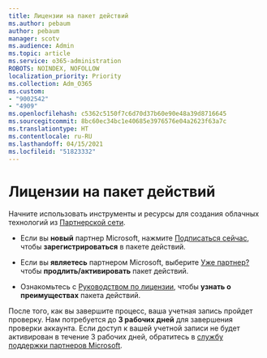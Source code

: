 ```yaml
---
title: Лицензии на пакет действий
ms.author: pebaum
author: pebaum
manager: scotv
ms.audience: Admin
ms.topic: article
ms.service: o365-administration
ROBOTS: NOINDEX, NOFOLLOW
localization_priority: Priority
ms.collection: Adm_O365
ms.custom:
- "9002542"
- "4909"
ms.openlocfilehash: c5362c5150f7c6d70d37b60e90e48a39d8716645
ms.sourcegitcommit: 8bc60ec34bc1e40685e3976576e04a2623f63a7c
ms.translationtype: HT
ms.contentlocale: ru-RU
ms.lasthandoff: 04/15/2021
ms.locfileid: "51823332"
---
```

# <a name="action-pack-licenses"></a>Лицензии на пакет действий

Начните использовать инструменты и ресурсы для создания облачных технологий из [Партнерской сети](https://aka.ms/MPNActionPack).

- Если вы **новый** партнер Microsoft, нажмите [Подписаться сейчас](https://aka.ms/MPNActionPackNew), чтобы **зарегистрироваться** в пакете действий.

- Если вы **являетесь** партнером Microsoft, выберите [Уже партнер?](https://aka.ms/MPNActionPackExisting) чтобы **продлить/активировать** пакет действий. 

- Ознакомьтесь с [Руководством по лицензии](https://aka.ms/MPNActionPackGuide), чтобы **узнать о преимуществах** пакета действий. 

После того, как вы завершите процесс, ваша учетная запись пройдет проверку. Нам потребуется до **3 рабочих дней** для завершения проверки аккаунта. Если доступ к вашей учетной записи не будет активирован в течение 3 рабочих дней, обратитесь в [службу поддержки партнеров Microsoft](https://aka.ms/MPNActionPackSupport). 
